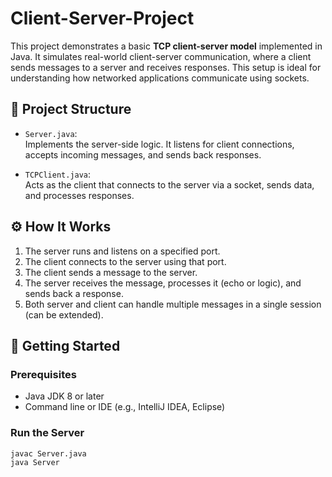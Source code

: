 # Client-Server-Project

This project demonstrates a basic **TCP client-server model** implemented in Java. It simulates real-world client-server communication, where a client sends messages to a server and receives responses. This setup is ideal for understanding how networked applications communicate using sockets.

## 🧩 Project Structure

- `Server.java`:  
  Implements the server-side logic. It listens for client connections, accepts incoming messages, and sends back responses.

- `TCPClient.java`:  
  Acts as the client that connects to the server via a socket, sends data, and processes responses.

## ⚙️ How It Works

1. The server runs and listens on a specified port.
2. The client connects to the server using that port.
3. The client sends a message to the server.
4. The server receives the message, processes it (echo or logic), and sends back a response.
5. Both server and client can handle multiple messages in a single session (can be extended).

## 🚀 Getting Started

### Prerequisites

- Java JDK 8 or later
- Command line or IDE (e.g., IntelliJ IDEA, Eclipse)

### Run the Server

```bash
javac Server.java
java Server
